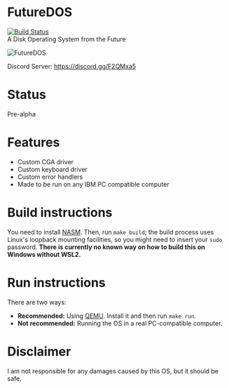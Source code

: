 # FutureDOS
[![Build Status](https://travis-ci.com/AtieP/dpyjs-bot.svg?branch=master)](https://travis-ci.com/AtieP/dpyjs-bot)  
A Disk Operating System from the Future

![FutureDOS](https://i.imgur.com/JHNNOCP.png)

Discord Server: https://discord.gg/F2QMxa5

# Status
Pre-alpha

# Features
- Custom CGA driver
- Custom keyboard driver
- Custom error handlers
- Made to be run on any IBM PC compatible computer

# Build instructions
You need to install [NASM](https://nasm.us/). Then, run `make build`; the build process uses Linux's loopback mounting facilities, so you might need to insert your `sudo` password.
**There is currently no known way on how to build this on Windows without WSL2.**

# Run instructions
There are two ways:  
- **Recommended:** Using [QEMU](https://qemu.org/). Install it and then run `make run`.
- **Not recommended:** Running the OS in a real PC-compatible computer.

# Disclaimer
I am not responsible for any damages caused by this OS, but it should be safe.
